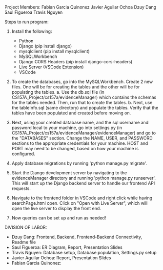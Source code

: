Project Members: 
Fabian Garcia Quinonez
Javier Aguilar Ochoa
Dzuy Dang
Saul Figueroa
Travis Nguyen

Steps to run program:
1. Install the following:
   - Python
   - Django (pip install django)
   - mysqlclient (pip install mysqlclient)
   - MySQLWorkbench
   - Django CORS Headers (pip install django-cors-headers)
   - Live Server (VSCode Extension)
   - VSCode

2. To create the databases, go into the MySQLWorkbench. Create 2 new files. One will be for creating the tables and the other will be for populating the tables.
     a. Use the db.sql file (in CS157A_Project/cs157a/evidenceManager) which contains the schemas for the tables needed. Then, run that to create the tables.
     b. Next, use the tableInfo.sql (same directory) and populate the tables. Verify that the tables have been populated and created before moving on.

3. Next, using your created database name, and the sql username and password local to your machine, go into settings.py (in CS157A_Project/cs157a/evidenceManager/evidenceManager) and go to the "DATABASES" section. Change the NAME, USER, and PASSWORD sections to the appropriate credentials for your machine. HOST and PORT may need to be changed, based on  how your machine is configured.

4. Apply database migrations by running 'python manage.py migrate'.
5. Start the Django development server by navigating to the evidenceManager directory and running 'python manage.py runserver'. This will start up the Django backend server to handle our frontend API requests.
6. Navigate to the frontend folder in VSCode and right click while having searchPage.html open. Click on "Open with Live Server", which will open the live server to display the front end.
7. Now queries can be set up and run as needed!

DIVISION OF LABOR:
   - Dzuy Dang: Frontend, Backend, Frontend-Backend Connectivity, Readme file
   - Saul Figueroa: ER Diagram, Report, Presentation Slides
   - Travis Nguyen: Database setup, Database population, Settings.py setup
   - Javier Aguilar Ochoa: Report, Presentation Slides
   - Fabian Garcia Quinonez: 

